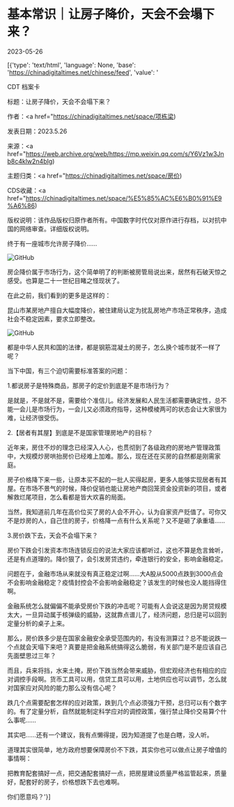 # 基本常识｜让房子降价，天会不会塌下来？

2023-05-26

[{'type': 'text/html', 'language': None, 'base': 'https://chinadigitaltimes.net/chinese/feed', 'value': '

CDT 档案卡

标题：让房子降价，天会不会塌下来？

作者：<a href="https://chinadigitaltimes.net/space/项栋梁)

发表日期：2023.5.26

来源：<a href="https://web.archive.org/web/https://mp.weixin.qq.com/s/Y6Vz1w3Jnb8c4klw2n4bIg)

主题归类：<a href="https://chinadigitaltimes.net/space/房价)

CDS收藏：<a href="https://chinadigitaltimes.net/space/%E5%85%AC%E6%B0%91%E9%A6%86)

版权说明：该作品版权归原作者所有。中国数字时代仅对原作进行存档，以对抗中国的网络审查。详细版权说明。





终于有一座城市允许房子降价……

![GitHub](https://chinadigitaltimes.net/chinese/files/2023/05/post-696483-647136fe156f9.)

房企降价属于市场行为，这个简单明了的判断被房管局说出来，居然有石破天惊之感受。也算是二十一世纪目睹之怪现状了。

在此之前，我们看到的更多是这样的：

昆山市某房地产擅自大幅度降价，被住建局认定为扰乱房地产市场正常秩序，造成社会不稳定因素，要求立即整改。

![GitHub](https://chinadigitaltimes.net/chinese/files/2023/05/post-696483-647136fe25d70.)

都是中华人民共和国的法律，都是钢筋混凝土的房子，怎么换个城市就不一样了呢？

当下中国，有三个迫切需要标准答案的问题：

1.都说房子是特殊商品，那房子的定价到底是不是市场行为？

是就是，不是就不是，需要给个准信儿。经济发展和人民生活都需要确定性，总不能一会儿是市场行为，一会儿又必须政府指导，这种模棱两可的状态会让大家很为难，让经济很受伤。

2.【居者有其屋】到底是不是国家管理房地产的目标？

近年来，房住不炒的理念已经深入人心，也贯彻到了各级政府的房地产管理政策中，大规模炒房哄抬房价已经难上加难。那么，现在还在买房的自然都是刚需家庭。

房子价格降下来一些，让原本买不起的一批人买得起房，更多人能够实现居者有其屋。在市场不景气的时候，降价促销也能让房地产商回笼资金投资新的项目，或者解救烂尾项目，怎么看都是皆大欢喜的局面。

当然，我知道前几年在高价位买了房的人会不开心，认为自家资产贬值了。可你又不是炒房的人，自己住的房子，价格降一点有什么关系呢？又不是砸了承重墙……

3.房价跌下去，天会不会塌下来？

房价下跌会引发资本市场连锁反应的说法大家应该都听过，这也不算是危言耸听，还是有点道理的。降价狠了，会引发房贷违约，牵连银行的安全，影响金融稳定。

问题在于，金融市场从来就没有真正稳定过啊……大A股从5000点跌到3000点会不会影响金融稳定？疫情封控会不会影响金融稳定？该发生的时候也没人能挡得住啊。

金融系统怎么就偏偏不能承受房价下跌的冲击呢？可能有人会说这是因为房贷规模太大，一旦异动属于核弹级的威胁，这就靠点谱儿了，经济问题，总归是可以回到定量分析的桌子上来。

那么，房价跌多少是在国家金融安全承受范围内的，有没有测算过？总不能说跌一个点就会天塌下来吧？真要是把金融系统搞得这么脆弱，有关部门是不是应该自己先面壁思过三年？

而且，兵来将挡，水来土掩，房价下跌当然会带来威胁，但宏观经济也有相应的应对调控手段啊。货币工具可以用，信贷工具可以用，土地供应也可以调节，怎么就对国家应对风险的能力那么没有信心呢？

跌几个点需要配套怎样的应对政策，跌到几个点必须强力干预，总归可以有个数字的。有了定量分析，自然就能制定科学应对的调控政策，强行禁止降价交易算个什么事呢……

其实吧……还有一个建议，我有点懒得提，因为知道提了也是白瞎，没人听。

道理其实很简单，地方政府想要保障房价不下跌，其实你也可以做点让房子增值的事情啊：

把教育配套搞好一点，把交通配套搞好一点，把房屋建设质量严格监管起来，质量好，配套好的房子，价格想跌下去也难啊。

你们愿意吗？'}]